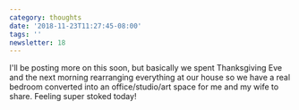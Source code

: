 ```yaml
---
category: thoughts
date: '2018-11-23T11:27:45-08:00'
tags: ''
newsletter: 18
---
```


I'll be posting more on this soon, but basically we spent Thanksgiving Eve and the next morning rearranging everything at our house so we have a real bedroom converted into an office/studio/art space for me and my wife to share. Feeling super stoked today!